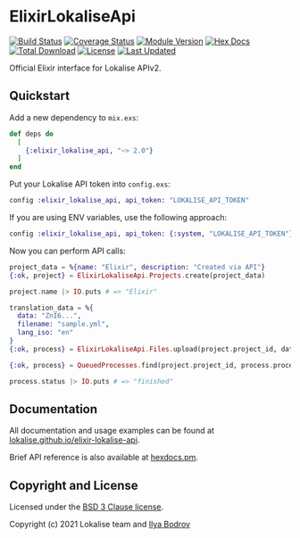 # ElixirLokaliseApi

[![Build Status](https://travis-ci.com/lokalise/elixir-lokalise-api.svg?branch=master)](https://travis-ci.com/lokalise/elixir-lokalise-api)
[![Coverage Status](https://coveralls.io/repos/github/lokalise/elixir-lokalise-api/badge.svg)](https://coveralls.io/github/lokalise/elixir-lokalise-api)
[![Module Version](https://img.shields.io/hexpm/v/elixir_lokalise_api.svg)](https://hex.pm/packages/elixir_lokalise_api)
[![Hex Docs](https://img.shields.io/badge/hex-docs-lightgreen.svg)](https://hexdocs.pm/elixir_lokalise_api/)
[![Total Download](https://img.shields.io/hexpm/dt/elixir_lokalise_api.svg)](https://hex.pm/packages/elixir_lokalise_api)
[![License](https://img.shields.io/hexpm/l/elixir_lokalise_api.svg)](https://github.com/elixir-lokalise-api/elixir_lokalise_api/blob/master/LICENSE.md)
[![Last Updated](https://img.shields.io/github/last-commit/lokalise/elixir-lokalise-api.svg)](https://github.com/lokalise/elixir-lokalise-api/commits/master)

Official Elixir interface for Lokalise APIv2.

## Quickstart

Add a new dependency to `mix.exs`:

```elixir
def deps do
  [
    {:elixir_lokalise_api, "~> 2.0"}
  ]
end
```

Put your Lokalise API token into `config.exs`:

```elixir
config :elixir_lokalise_api, api_token: "LOKALISE_API_TOKEN"
```

If you are using ENV variables, use the following approach:

```elixir
config :elixir_lokalise_api, api_token: {:system, "LOKALISE_API_TOKEN"}
```

Now you can perform API calls:

```elixir
project_data = %{name: "Elixir", description: "Created via API"}
{:ok, project} = ElixirLokaliseApi.Projects.create(project_data)

project.name |> IO.puts # => "Elixir"

translation_data = %{
  data: "ZnI6...",
  filename: "sample.yml",
  lang_iso: "en"
}
{:ok, process} = ElixirLokaliseApi.Files.upload(project.project_id, data)

{:ok, process} = QueuedProcesses.find(project.project_id, process.process_id)

process.status |> IO.puts # => "finished"
```

## Documentation

All documentation and usage examples can be found at [lokalise.github.io/elixir-lokalise-api](https://lokalise.github.io/elixir-lokalise-api/).

Brief API reference is also available at [hexdocs.pm](https://hexdocs.pm/elixir_lokalise_api/).

## Copyright and License

Licensed under the [BSD 3 Clause license](./LICENSE.md).

Copyright (c) 2021 Lokalise team and [Ilya Bodrov](http://bodrovis.tech)
